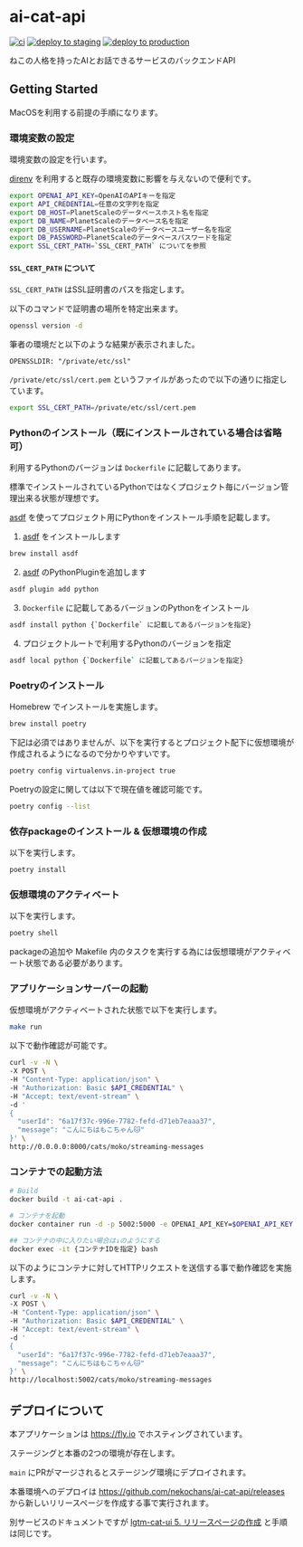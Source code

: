 # ai-cat-api
[![ci](https://github.com/nekochans/ai-cat-api/actions/workflows/ci.yml/badge.svg)](https://github.com/nekochans/ai-cat-api/actions/workflows/ci.yml)
[![deploy to staging](https://github.com/nekochans/ai-cat-api/actions/workflows/deploy-to-staging.yml/badge.svg)](https://github.com/nekochans/ai-cat-api/actions/workflows/deploy-to-staging.yml)
[![deploy to production](https://github.com/nekochans/ai-cat-api/actions/workflows/deploy-to-production.yml/badge.svg)](https://github.com/nekochans/ai-cat-api/actions/workflows/deploy-to-production.yml)

ねこの人格を持ったAIとお話できるサービスのバックエンドAPI

## Getting Started

MacOSを利用する前提の手順になります。

### 環境変数の設定

環境変数の設定を行います。

[direnv](https://github.com/direnv/direnv) を利用すると既存の環境変数に影響を与えないので便利です。

```bash
export OPENAI_API_KEY=OpenAIのAPIキーを指定
export API_CREDENTIAL=任意の文字列を指定
export DB_HOST=PlanetScaleのデータベースホスト名を指定
export DB_NAME=PlanetScaleのデータベース名を指定
export DB_USERNAME=PlanetScaleのデータベースユーザー名を指定
export DB_PASSWORD=PlanetScaleのデータベースパスワードを指定
export SSL_CERT_PATH=`SSL_CERT_PATH` についてを参照
```

#### `SSL_CERT_PATH` について

`SSL_CERT_PATH` はSSL証明書のパスを指定します。

以下のコマンドで証明書の場所を特定出来ます。

```bash
openssl version -d
```

筆者の環境だと以下のような結果が表示されました。

```
OPENSSLDIR: "/private/etc/ssl"
```

`/private/etc/ssl/cert.pem` というファイルがあったので以下の通りに指定しています。

```bash
export SSL_CERT_PATH=/private/etc/ssl/cert.pem
```

### Pythonのインストール（既にインストールされている場合は省略可）

利用するPythonのバージョンは `Dockerfile` に記載してあります。

標準でインストールされているPythonではなくプロジェクト毎にバージョン管理出来る状態が理想です。

[asdf](https://asdf-vm.com/) を使ってプロジェクト用にPythonをインストール手順を記載します。

1. [asdf](https://asdf-vm.com/) をインストールします

```bash
brew install asdf
```

2. [asdf](https://asdf-vm.com/) のPythonPluginを追加します

```bash
asdf plugin add python
```

3. `Dockerfile` に記載してあるバージョンのPythonをインストール

```bash
asdf install python {`Dockerfile` に記載してあるバージョンを指定}
```

4. プロジェクトルートで利用するPythonのバージョンを指定

```bash
asdf local python {`Dockerfile` に記載してあるバージョンを指定}
```

### Poetryのインストール

Homebrew でインストールを実施します。

```bash
brew install poetry
```

下記は必須ではありませんが、以下を実行するとプロジェクト配下に仮想環境が作成されるようになるので分かりやすいです。

```bash
poetry config virtualenvs.in-project true
```

Poetryの設定に関しては以下で現在値を確認可能です。

```bash
poetry config --list
```

### 依存packageのインストール & 仮想環境の作成

以下を実行します。

```bash
poetry install
```

### 仮想環境のアクティベート

以下を実行します。

```bash
poetry shell
```

packageの追加や Makefile 内のタスクを実行する為には仮想環境がアクティベート状態である必要があります。

### アプリケーションサーバーの起動

仮想環境がアクティベートされた状態で以下を実行します。

```bash
make run
```

以下で動作確認が可能です。

```bash
curl -v -N \
-X POST \
-H "Content-Type: application/json" \
-H "Authorization: Basic $API_CREDENTIAL" \
-H "Accept: text/event-stream" \
-d '
{
  "userId": "6a17f37c-996e-7782-fefd-d71eb7eaaa37",
  "message": "こんにちはもこちゃん🐱"
}' \
http://0.0.0.0:8000/cats/moko/streaming-messages
```

### コンテナでの起動方法

```bash
# Build
docker build -t ai-cat-api .

# コンテナを起動
docker container run -d -p 5002:5000 -e OPENAI_API_KEY=$OPENAI_API_KEY -e API_CREDENTIAL=$API_CREDENTIAL -e DB_HOST=$DB_HOST -e DB_NAME=$DB_NAME -e DB_USERNAME=$DB_USERNAME -e DB_PASSWORD=$DB_PASSWORD ai-cat-api

## コンテナの中に入りたい場合は↓のようにする
docker exec -it {コンテナIDを指定} bash
```

以下のようにコンテナに対してHTTPリクエストを送信する事で動作確認を実施します。

```bash
curl -v -N \
-X POST \
-H "Content-Type: application/json" \
-H "Authorization: Basic $API_CREDENTIAL" \
-H "Accept: text/event-stream" \
-d '
{
  "userId": "6a17f37c-996e-7782-fefd-d71eb7eaaa37",
  "message": "こんにちはもこちゃん🐱"
}' \
http://localhost:5002/cats/moko/streaming-messages
```

## デプロイについて

本アプリケーションは https://fly.io でホスティングされています。

ステージングと本番の2つの環境が存在します。

`main` にPRがマージされるとステージング環境にデプロイされます。

本番環境へのデプロイは https://github.com/nekochans/ai-cat-api/releases から新しいリリースページを作成する事で実行されます。

別サービスのドキュメントですが [lgtm-cat-ui 5. リリースページの作成](https://github.com/nekochans/lgtm-cat-ui/blob/main/.github/CONTRIBUTING.md#5-%E3%83%AA%E3%83%AA%E3%83%BC%E3%82%B9%E3%83%9A%E3%83%BC%E3%82%B8%E3%81%AE%E4%BD%9C%E6%88%90) と手順は同じです。
